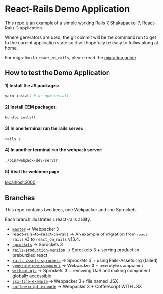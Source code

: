 # React-Rails Demo Application

This repo is an example of a simple working Rails 7, Shakapacker 7, React-Rails 3 application.

Where generators are used, the git commit will be the command run to get to the current application state so it will hopefully be easy to follow along at home.

For migration to `react_on_rails`, please read the [migration guide](./docs/react-rails-migration-to-react-on-rails.md).

## How to test the Demo Application

#### 1) Install the JS packages:

```sh
yarn install # or npm install
```

#### 2) Install GEM packages:

```sh
bundle install
```

#### 3) In one terminal run the rails server:

```sh
rails s
```

#### 4) In another terminal run the webpack server:

```sh
./bin/webpack-dev-server
```

#### 5) Visit the welcome page

[localhost:3000](http://localhost:3000)

## Branches

This repo contains two trees, one Webpacker and one Sprockets.

Each branch illustrates a react-rails ability.

* [`master`](https://github.com/shakacode/react-rails-example-app) -> Webpacker 3
* [react-rails-to-react-on-rails](https://github.com/shakacode/react-rails-example-app/tree/react-rails-to-react-on-rails) -> An example of migration from `react-rails` v3 to `react_on_rails` v13.4.
* [`sprockets`](https://github.com/shakacode/react-rails-example-app/tree/sprockets) -> Sprockets 3
* [`rails-production-version`](https://github.com/shakacode/react-rails-example-app/compare/sprockets...rails-production-version?expand=1) -> Sprockets 3 + serving production prebundled react
* [`rails-assets-sprockets`](https://github.com/shakacode/react-rails-example-app/compare/sprockets...rails-assets-sprockets?expand=1) -> Sprockets 3 + using Rails-Assets.org (failed)
* [`generate-new-component`](https://github.com/shakacode/react-rails-example-app/compare/master...generate-new-component?expand=1) -> Webpacker 3 + new style component
* [`without-ujs`](https://github.com/shakacode/react-rails-example-app/compare/master...without-ujs?expand=1) -> Sprockets 3 + removing UJS and making component globally accessible
* [`jsx-file-example`](https://github.com/shakacode/react-rails-example-app/compare/master...jsx-file-example?expand=1) -> Webpacker 3 + file named .JSX
* [`coffeescript-example`](https://github.com/shakacode/react-rails-example-app/compare/master...coffeescript-example?expand=1) -> Webpacker 3 + Coffeescript WITH JSX
